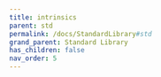 ```yaml
---
title: intrinsics
parent: std
permalink: /docs/StandardLibrary#std
grand_parent: Standard Library
has_children: false
nav_order: 5
---
```

